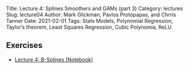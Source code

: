 Title: Lecture 4: Splines Smoothers and GAMs (part 3)
Category: lectures
Slug: lecture04
Author: Mark Glickman, Pavlos Protopapas, and Chrris Tanner
Date: 2021-02-01
Tags: Stats Models, Polynomial Regression, Taylor’s theorem, Least Squares Regression, Cubic Polynomia, ReLU

## Exercises
- [Lecture 4: B-Splines (Notebook)]({filename}notebook/L1_2.ipynb)
